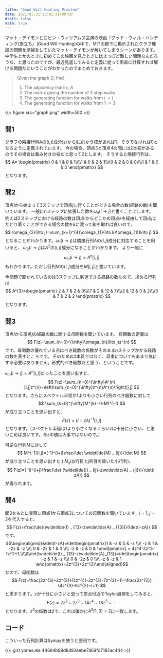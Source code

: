 ```yaml
---
title: "Good Will Hunting Problem"
date: 2021-05-31T13:01:31+09:00
draft: false
math: true
---
```


マット・デイモンとロビン・ウィリアムズ主演の映画『グッド・ウィル・ハンティング/旅立ち』(Good Will Hunting)の中で、MITの廊下に掲示されたグラフ理論の問題を清掃をしていたマット・デイモンが解いてしまうシーンがあります。
中学生とかのときに初めてこの映画を見たときにはよっぽど難しい問題なんだろうな、と思ったのですが、最近見返してみると定義に従って素直に計算すれば解ける問題だということがわかったのでまとめておきます。

> Given the graph $G$, find
> 1. The adjacency matrix, $A$
> 2. The matrix giving the number of 3 step walks
> 3. The generating function for walks from $i\to j$
> 4. The generating function for walks from $1\to3$

{{< figure src="graph.png" width=500 >}}

## 問1
グラフの隣接行列$A$の$(i,j)$成分は$i$から$j$に向かう枝があれば$1$、そうでなければ$0$となるように定義されています。
今の場合、頂点$3$と頂点$4$の間には2本枝があるのでその場合は重み付きの枝だと思って$2$とします。
そうすると隣接行列は、
$$
A=
\begin{pmatrix}
0 & 1 & 0 & 1\\\\1 & 0 & 2 & 1\\\\0 & 2 & 0 & 0\\\\1 & 1 & 0 & 0
\end{pmatrix}
$$
となります。

## 問2
頂点$i$から始まって3ステップで頂点$j$に行くことができる場合の数(経路の数)を聞いています。
一般に$n$ステップに拡張した数を$\omega_{n}(i\to j)$と書くことにします。
例えば2ステップにおける経路の数は頂点$i$からどこかの頂点$k$を経由して頂点$j$にたどり着くことができる場合の数を$k$に渡って和を取れば良いので、
$$
\omega_{2}(i\to j)=\sum_{k=1}^{4}\omega_{1}(i\to k)\omega_{1}(k\to j)
$$
となることがわかります。$\omega_{1}(i\to j)$は隣接行列$A$の$(i,j)$成分に対応することを用いると、
$\omega_{2}(i\to j)$は$A^{2}$の$(i,j)$成分になることがわかります。
より一般に
$$
\omega_{n}(i\to j)=A^{n}[i,j]
$$
もわかります。ただし行列$M$の$(i,j)$成分を$M[i,j]$と書いています。

今問題で聞かれているのは3ステップに到達できる経路の数なので、求める行列は
$$
A^{3}=\begin{pmatrix}
2 & 7 & 2 & 3\\\\7 & 2 & 12 & 7\\\\2 & 12 & 0 & 2\\\\3 & 7 & 2 & 2
\end{pmatrix}
$$
となります。

## 問3
頂点$i$から頂点$j$の経路の数に関する母関数を聞いています。
母関数の定義は
$$
F(z)=\sum_{n=0}^{\infty}\omega_{n}(i\to j)z^{n}
$$
です。母関数の優れている点はべき級数の係数がそのまま$n$ステップかかる経路の数を表すところです。
そのため$z$は本質ではなく、収束についてもあまり気にする必要はありません。形式的べき級数だと思う、ということです。

$\omega_{n}(i\to j)=A^{n}[i,j]$だったことを思い出すと、
$$
F(z)=\sum_{n=0}^{\infty}A^{n}[i,j]z^{n}=\left(\sum_{n=0}^{\infty}z^{n}A^{n}\right)[i,j]
$$
となります。さらにスペクトル半径が1よりも小さい行列のべき級数に対して
$$
\sum_{k=0}^{\infty}M^{k}=(I-M)^{-1}
$$
が成り立つことを思い出すと、
$$
F(z)=(I-zA)^{-1}[i,j]
$$
となります。(スペクトル半径は1より小さくなるくらい$z$は十分に小さい、と思いこめば良いです。今$z$の値は大事ではないので。)

可逆な行列$M$に対して
$$
M^{-1}[i,j]=(-1)^{i+j}\frac{\det \widetilde{M} _ {ij}}{\det M}
$$
が成り立つことを思い出すと
( $\widetilde{M} _ {ij}$は$i$行目と$j$列目を除いた小行列)、
$$
F(z)=(-1)^{i+j}\frac{\det (\widetilde{I} _ {ij}-z\widetilde{A} _ {ij})}{\det(I-zA)}
$$
が得られます。

## 問4
問3をもとに実際に頂点1から頂点3についての母関数を聞いています。$i=1, j=3$を代入すると、
$$
F(z)=\frac{\det(\widetilde{I} _ {13}-z\widetilde{A} _ {13})}{\det(I-zA)}
$$
です。
$$\begin{aligned}&\det(I-zA)=\det\begin{pmatrix}1 & -z & 0 & -z \\\\ -z & 1 & -2z & -z \\\\ 0 & -2z & 1 & 0 \\\\ -z & -z & 0 & 1\end{pmatrix} = 4z^4-2z^3-7z^2+1,\\\\&\det(\widetilde{I} _ {13}-z\widetilde{A}_{13})=\det\begin{pmatrix} -z & 1 & -z \\\\ 0 & -2z & 0 \\\\ -z & -z & 1 \end{pmatrix}=2z^{3}+2z^{2}\end{aligned}$$
なので、母関数は
$$
F(z)=\frac{2z^{3}+2z^{2}}{4z^{4}-2z^{3}-7z^{2}+1}=\frac{2z^{2}}{4z^{3}-6z^{2}-z+1}
$$
と求まります。$z$が十分に小さいと思って原点付近でTaylor展開をしてみると、
$$
F(z)=2z^{2}+2z^{3}+14z^{4}+18z^{5}+\cdots
$$
となります。$z^{3}$の係数は2で、これは確かに$A^{3}[1,3]=2$に一致します。

## コード
こういった行列計算はSympyを使うと便利です。

{{< gist yonesuke 44694b88d8d92eebe7d69fd7182ac444 >}}
